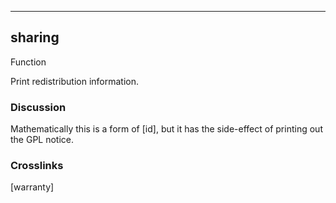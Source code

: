 ------------------------------------------------------------------------

## sharing

Function

Print redistribution information.

### Discussion

Mathematically this is a form of [id], but it has the side-effect of
printing out the GPL notice.

### Crosslinks

[warranty]

